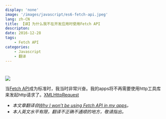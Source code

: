 ```yaml
---
display: 'none'
image: '/images/javascript/es6-fetch-api.jpeg'
lang: zh-CN
title: 【译】为什么我不在开发应用时使用Fetch API
descripton: 
date: 2016-12-28
tags:
    - Fetch API
categories:
    - Javascript
    - 翻译
---
```


# 

![](https://cdn-images-1.medium.com/max/2000/1*VaSi63rQ1kYqFkAEhX_4YQ.jpeg)

当[Fetch API]()成为标准时，我当时非常兴奋。我的apps将不再需要使用http工具库来发起http请求了。[XMLHttpRequest]()


* *本文章翻译自[Why I won’t be using Fetch API in my apps](https://medium.com/@shahata/why-i-wont-be-using-fetch-api-in-my-apps-6900e6c6fe78)。*
* *本人英文水平有限，翻译不正确不通顺的地方，敬请指出。*
